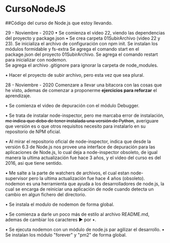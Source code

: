 # CursoNodeJS
##Código del curso de Node.js que estoy llevando.

29 - Noviembre - 2020
• Se comienza el video 22, viendo las dependencias del proyecto y package.json
• Se crea carpeta 01SubirArchivo (video 22 y 23).
  Se inicializa el archivo de configuración con npm init.
  Se instalan los módulos formidable y fs-extra
  Se agrega el comando start en el package.json del proyecto 01SubirArchivo.
  Se agrega el comando restart para inicializar con nodemon.  
  Se agrega el archivo .gitignore para ignorar la carpeta de node_modules.

• Hacer el proyecto de subir archivo, pero esta vez que sea plural.

28 - Noviembre - 2020
Comenzare a llevar una bitacora con las cosas que he visto, ademas
de comenzar a proponerme **ejercicios para reforzar** el aprendizaje.

• Se comienza el video de depuración con el módulo Debugger.

• Se trata de instalar node-inspector, pero me marcaba error de instalación,
    ~~me indica que debo de tener instalada una versión de Python~~,
    averiguare que versión es o que otros requisitos necesito para
    instalarlo en su repositorio de NPM oficial.

• Al mirar el repositorio oficial de node-inspector, indica que desde la
    versión 6.3 de Node.js nos provee una interface de depuración para
    las aplicaciones de Node.js, lo cual deja a node-inspector obsoleto,
    de igual manera la ultima actualización fue hace 3 años, y el video
    del curso es del 2016, asi que tiene sentido.

• Me salte a la parte de watchers de archivos, el cual estan
  node-supervisor pero la ultima actualización fue hace 4 años (obsoleto).
  nodemon es una herramienta que ayuda a los desarrolladores de node.js,
  la cual se encarga de reiniciar una aplicación de node cuando detecta
  un cambio en algun fichero del directorio.

• Se instala el modulo de nodemon de forma global.

• Se comienza a darle un poco más de estilo al archivo README.md, ademas
  de cambiar los caracteres ► por •.

• Se ejecuta nodemon con un módulo de node.js par agilizar el desarrollo.
• Se instalan los módulo "forever" y "pm2" de forma global.


